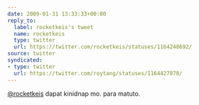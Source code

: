 ```yaml
---
date: 2009-01-31 13:33:33+00:00
reply_to:
  label: rocketkeis's tweet
  name: rocketkeis
  type: twitter
  url: https://twitter.com/rocketkeis/statuses/1164248692/
source: twitter
syndicated:
- type: twitter
  url: https://twitter.com/roytang/statuses/1164427878/
---
```


[@rocketkeis](https://twitter.com/rocketkeis/) dapat kinidnap mo. para matuto.